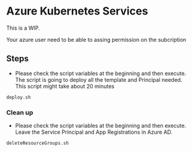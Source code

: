 # Azure Kubernetes Services

This is a WIP.

Your azure user need to be able to assing permission on the subcription

## Steps

- Please check the script variables at the beginning and then execute. The script is going to deploy all the template and Principal needed.  
  This script might take about 20 minutes

`deploy.sh`

### Clean up

- Please check the script variables at the beginning and then execute. Leave the Service Principal and App Registrations in Azure AD.

`deleteResourceGroups.sh`
